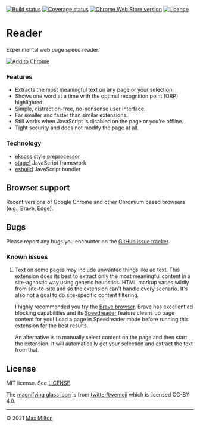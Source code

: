 [![Build status](https://img.shields.io/github/workflow/status/maxmilton/reader/ci)](https://github.com/maxmilton/reader/actions)
[![Coverage status](https://img.shields.io/codeclimate/coverage/maxmilton/reader)](https://codeclimate.com/github/maxmilton/reader)
[![Chrome Web Store version](https://img.shields.io/chrome-web-store/v/obfgebngemlbebjdbnccgapomejkfckj.svg)](https://chrome.google.com/webstore/detail/reader/obfgebngemlbebjdbnccgapomejkfckj)
[![Licence](https://img.shields.io/github/license/maxmilton/reader.svg)](https://github.com/maxmilton/reader/blob/master/LICENSE)

# Reader

Experimental web page speed reader.

<!-- FIXME: Update to real webstore ID once it's published -->

[![Add to Chrome](https://storage.googleapis.com/chrome-gcs-uploader.appspot.com/image/WlD8wC6g8khYWPJUsQceQkhXSlv1/mPGKYBIR2uCP0ApchDXE.png)](https://chrome.google.com/webstore/detail/reader/obfgebngemlbebjdbnccgapomejkfckj)

### Features

- Extracts the most meaningful text on any page or your selection.
- Shows one word at a time with the optimal recognition point (ORP) highlighted.
- Simple, distraction-free, no-nonsense user interface.
- Far smaller and faster than similar extensions.
- Still works when JavaScript is disabled on the page or you're offline.
- Tight security and does not modify the page at all.

### Technology

- [ekscss](https://github.com/maxmilton/ekscss) style preprocessor
- [stage1](https://github.com/maxmilton/stage1) JavaScript framework
- [esbuild](https://esbuild.github.io/) JavaScript bundler

## Browser support

Recent versions of Google Chrome and other Chromium based browsers (e.g., Brave, Edge).

## Bugs

Please report any bugs you encounter on the [GitHub issue tracker](https://github.com/maxmilton/reader/issues).

### Known issues

1. Text on some pages may include unwanted things like ad text. This extension does its best to extract only the most meaningful content in a site-agnostic way using generic heuristics. HTML markup varies wildly from site-to-site and so the extension can't handle every scenario. It's also not a goal to do site-specific content filtering.

   I highly recommended you try the [Brave browser](https://brave.com). Brave has excellent ad blocking capabilities and its [Speedreader](https://support.brave.com/hc/en-us/articles/360045031392-What-is-SpeedReader-) feature cleans up page content for you! Load a page in Speedreader mode before running this extension for the best results.

   An alternative is to manually select content on the page and then start the extension. It will automatically get your selection and extract the text from that.

## License

MIT license. See [LICENSE](https://github.com/maxmilton/reader/blob/master/LICENSE).

The [magnifying glass icon](https://github.com/twitter/twemoji/blob/master/assets/svg/1f50d.svg) is from [twitter/twemoji](https://github.com/twitter/twemoji) which is licensed CC-BY 4.0.

---

© 2021 [Max Milton](https://maxmilton.com)
